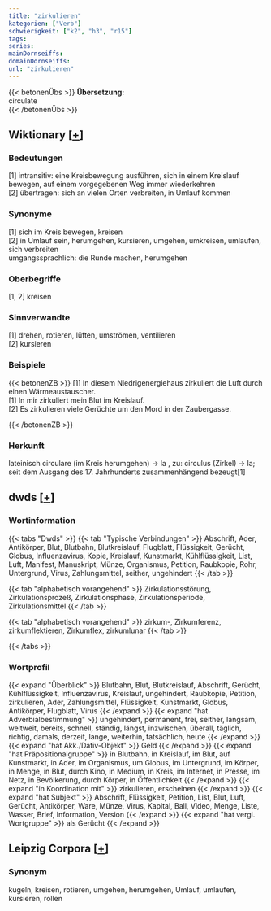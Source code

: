 ```yaml
---
title: "zirkulieren"
kategorien: ["Verb"]
schwierigkeit: ["k2", "h3", "r15"]
tags:
series:
mainDornseiffs:
domainDornseiffs:
url: "zirkulieren"
---
```


{{< betonenÜbs >}}
**Übersetzung:**  
circulate  
{{< /betonenÜbs >}}

## Wiktionary [[+](https://de.wiktionary.org/wiki/zirkulieren)]

### Bedeutungen
[1] intransitiv: eine Kreisbewegung ausführen, sich in einem Kreislauf bewegen, auf einem vorgegebenen Weg immer wiederkehren  
[2] übertragen: sich an vielen Orten verbreiten, in Umlauf kommen  

### Synonyme
[1] sich im Kreis bewegen, kreisen  
[2] in Umlauf sein, herumgehen, kursieren, umgehen, umkreisen, umlaufen, sich verbreiten  
umgangssprachlich: die Runde machen, herumgehen  

### Oberbegriffe
[1, 2] kreisen  

### Sinnverwandte
[1] drehen, rotieren, lüften, umströmen, ventilieren  
[2] kursieren  

### Beispiele
{{< betonenZB >}}
[1] In diesem Niedrigenergiehaus zirkuliert die Luft durch einen Wärmeaustauscher.  
[1] In mir zirkuliert mein Blut im Kreislauf.  
[2] Es zirkulieren viele Gerüchte um den Mord in der Zaubergasse.  

{{< /betonenZB >}}
### Herkunft
lateinisch circulare (im Kreis herumgehen) → la , zu: circulus (Zirkel) → la; seit dem Ausgang des 17. Jahrhunderts zusammenhängend bezeugt[1]  



## dwds [[+](https://www.dwds.de/wb/zirkulieren)]

### Wortinformation
{{< tabs "Dwds" >}}
{{< tab "Typische Verbindungen" >}}
Abschrift, Ader, Antikörper, Blut, Blutbahn, Blutkreislauf, Flugblatt, Flüssigkeit, Gerücht, Globus, Influenzavirus, Kopie, Kreislauf, Kunstmarkt, Kühlflüssigkeit, List, Luft, Manifest, Manuskript, Münze, Organismus, Petition, Raubkopie, Rohr, Untergrund, Virus, Zahlungsmittel, seither, ungehindert
{{< /tab >}}

{{< tab "alphabetisch vorangehend" >}}
Zirkulationsstörung, Zirkulationsprozeß, Zirkulationsphase, Zirkulationsperiode, Zirkulationsmittel
{{< /tab >}}

{{< tab "alphabetisch vorangehend" >}}
zirkum-, Zirkumferenz, zirkumflektieren, Zirkumflex, zirkumlunar
{{< /tab >}}

{{< /tabs >}}

### Wortprofil
{{< expand "Überblick" >}} Blutbahn, Blut, Blutkreislauf, Abschrift, Gerücht, Kühlflüssigkeit, Influenzavirus, Kreislauf, ungehindert, Raubkopie, Petition, zirkulieren, Ader, Zahlungsmittel, Flüssigkeit, Kunstmarkt, Globus, Antikörper, Flugblatt, Virus {{< /expand >}}
{{< expand "hat Adverbialbestimmung" >}} ungehindert, permanent, frei, seither, langsam, weltweit, bereits, schnell, ständig, längst, inzwischen, überall, täglich, richtig, damals, derzeit, lange, weiterhin, tatsächlich, heute {{< /expand >}}
{{< expand "hat Akk./Dativ-Objekt" >}} Geld {{< /expand >}}
{{< expand "hat Präpositionalgruppe" >}} in Blutbahn, in Kreislauf, im Blut, auf Kunstmarkt, in Ader, im Organismus, um Globus, im Untergrund, im Körper, in Menge, in Blut, durch Kino, in Medium, in Kreis, im Internet, in Presse, im Netz, in Bevölkerung, durch Körper, in Öffentlichkeit {{< /expand >}}
{{< expand "in Koordination mit" >}} zirkulieren, erscheinen {{< /expand >}}
{{< expand "hat Subjekt" >}} Abschrift, Flüssigkeit, Petition, List, Blut, Luft, Gerücht, Antikörper, Ware, Münze, Virus, Kapital, Ball, Video, Menge, Liste, Wasser, Brief, Information, Version {{< /expand >}}
{{< expand "hat vergl. Wortgruppe" >}} als Gerücht {{< /expand >}}

## Leipzig Corpora [[+](https://corpora.uni-leipzig.de/en/res?word=zirkulieren&corpusId=deu_newscrawl-public_2018)]


### Synonym
kugeln, kreisen, rotieren, umgehen, herumgehen, Umlauf, umlaufen, kursieren, rollen

